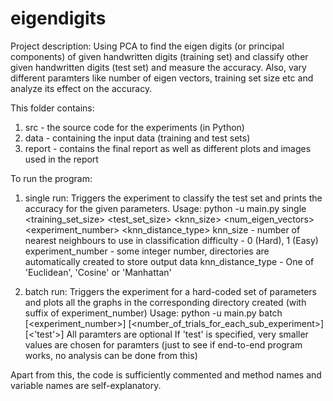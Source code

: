 # eigendigits
Project description:
Using PCA to find the eigen digits (or principal components) of given handwritten digits (training set) and classify other given handwritten digits (test set) and measure the accuracy. Also, vary different paramters like number of eigen vectors, training set size etc and analyze its effect on the accuracy.  

This folder contains:
1. src		- the source code for the experiments (in Python)
2. data 	- containing the input data (training and test sets)
3. report	- contains the final report as well as different plots and images used in the report

To run the program:
1. single run: Triggers the experiment to classify the test set and prints the accuracy for the given parameters. 
Usage:	python -u main.py single <training_set_size> <test_set_size> <knn_size> <num_eigen_vectors> <difficulty> <experiment_number> <knn_distance_type>
		knn_size 		- number of nearest neighbours to use in classification
		difficulty 		- 0 (Hard), 1 (Easy)
		experiment_number 	- some integer number, directories are automatically created to store output data
		knn_distance_type 	- One of 'Euclidean', 'Cosine' or 'Manhattan'

2. batch run: Triggers the experiment for a hard-coded set of parameters and plots all the graphs in the corresponding directory created (with suffix of experiment_number)
Usage:	python -u main.py batch [<experiment_number>] [<number_of_trials_for_each_sub_experiment>] [<'test'>]
		All paramters are optional
		If 'test' is specified, very smaller values are chosen for paramters (just to see if end-to-end program works, no analysis can be done from this)

Apart from this, the code is sufficiently commented and method names and variable names are self-explanatory. 

